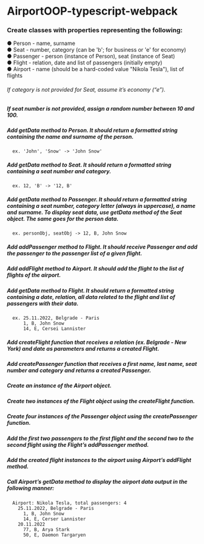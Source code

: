 # AirportOOP-typescript-webpack

### Create classes with properties representing the following:
● Person - name, surname  
● Seat - number, category (can be 'b'; for business or 'e' for economy)  
● Passenger - person (instance of Person), seat (instance of Seat)  
● Flight - relation, date and list of passengers (initially empty)  
● Airport - name (should be a hard-coded value &quot;Nikola Tesla&quot;), list of flights  
  
###### If category is not provided for Seat, assume it’s economy (“e”).  
##### If seat number is not provided, assign a random number between 10 and 100.  
##### Add getData method to Person. It should return a formatted string containing the name and surname of the person.
      ex. 'John', 'Snow' -> 'John Snow'
##### Add getData method to Seat. It should return a formatted string containing a seat number and category.
      ex. 12, 'B' -> '12, B'
##### Add getData method to Passenger. It should return a formatted string containing a seat number, category letter (always in uppercase), a name and surname. To display seat data, use getData method of the Seat object. The same goes for the person data.
      ex. personObj, seatObj -> 12, B, John Snow
##### Add addPassenger method to Flight. It should receive Passenger and add the passenger to the passenger list of a given flight.
##### Add addFlight method to Airport. It should add the flight to the list of flights of the airport.
##### Add getData method to Flight. It should return a formatted string containing a date, relation, all data related to the flight and list of passengers with their data.
      ex. 25.11.2022, Belgrade - Paris
          1, B, John Snow
          14, E, Cersei Lannister
##### Add createFlight function that receives a relation (ex. Belgrade - New York) and date as parameters and returns a created Flight.
##### Add createPassenger function that receives a first name, last name, seat number and category and returns a created Passenger.
##### Create an instance of the Airport object.
##### Create two instances of the Flight object using the createFlight function.
##### Create four instances of the Passenger object using the createPassenger function.
##### Add the first two passengers to the first flight and the second two to the second flight using the Flight’s addPassenger method.
##### Add the created flight instances to the airport using Airport’s addFlight method.
##### Call Airport’s getData method to display the airport data output in the following manner:
      Airport: Nikola Tesla, total passengers: 4
        25.11.2022, Belgrade - Paris
          1, B, John Snow
          14, E, Cerser Lannister
        20.11.2022
          77, B, Arya Stark
          50, E, Daemon Targaryen
